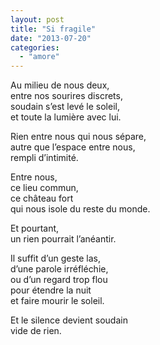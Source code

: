 ```yaml
---
layout: post
title: "Si fragile"
date: "2013-07-20"
categories:
  - "amore"
---
```


Au milieu de nous deux,  
entre nos sourires discrets,  
soudain s’est levé le soleil,  
et toute la lumière avec lui.  

Rien entre nous qui nous sépare,  
autre que l’espace entre nous,  
rempli d’intimité.  

Entre nous,  
ce lieu commun,  
ce château fort  
qui nous isole du reste du monde.  

Et pourtant,  
un rien pourrait l’anéantir.  

Il suffit d’un geste las,  
d’une parole irréfléchie,  
ou d’un regard trop flou  
pour étendre la nuit  
et faire mourir le soleil.  

Et le silence devient soudain  
vide de rien.  
